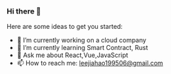 ### Hi there 👋

Here are some ideas to get you started:

- 🔭 I’m currently working on a cloud company
- 🌱 I’m currently learning Smart Contract, Rust
- 💬 Ask me about React,Vue,JavaScript
- 📫 How to reach me: leejiahao199506@gmail.com
